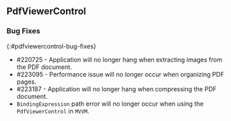 ## PdfViewerControl

### Bug Fixes
{:#pdfviewercontrol-bug-fixes} 

* \#220725 - Application will no longer hang when extracting images from the PDF document.
* \#223095 - Performance issue will no longer occur when organizing PDF pages.
* \#223187 - Application will no longer hang when compressing the PDF document.
* `BindingExpression` path error will no longer occur when using the `PdfViewerControl` in `MVVM`.